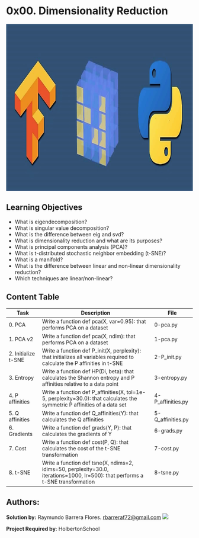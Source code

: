 # 0x00. Dimensionality Reduction #

<img src="https://github.com/RayBar72/holbertonschool-machine_learning/blob/master/image.png" width="1000" height="450">

## Learning Objectives ##

- What is eigendecomposition?
- What is singular value decomposition?
- What is the difference between eig and svd?
- What is dimensionality reduction and what are its purposes?
- What is principal components analysis (PCA)?
- What is t-distributed stochastic neighbor embedding (t-SNE)?
- What is a manifold?
- What is the difference between linear and non-linear dimensionality reduction?
- Which techniques are linear/non-linear?

## Content Table ##

| Task | Description | File |
| ----------- | ----------- | ----------- |
| 0. PCA | Write a function def pca(X, var=0.95): that performs PCA on a dataset | 0-pca.py |
| 1. PCA v2 | Write a function def pca(X, ndim): that performs PCA on a dataset | 1-pca.py |
| 2. Initialize t-SNE | Write a function def P_init(X, perplexity): that initializes all variables required to calculate the P affinities in t-SNE | 2-P_init.py |
| 3. Entropy | Write a function def HP(Di, beta): that calculates the Shannon entropy and P affinities relative to a data point | 3-entropy.py |
| 4. P affinities | Write a function def P_affinities(X, tol=1e-5, perplexity=30.0): that calculates the symmetric P affinities of a data set | 4-P_affinities.py |
| 5. Q affinities | Write a function def Q_affinities(Y): that calculates the Q affinities | 5-Q_affinities.py |
| 6. Gradients | Write a function def grads(Y, P): that calculates the gradients of Y | 6-grads.py |
| 7. Cost | Write a function def cost(P, Q): that calculates the cost of the t-SNE transformation | 7-cost.py |
| 8. t-SNE | Write a function def tsne(X, ndims=2, idims=50, perplexity=30.0, iterations=1000, lr=500): that performs a t-SNE transformation | 8-tsne.py |

## Authors: ##

**Solution by:** Raymundo Barrera Flores. [rbarreraf72@gmail.com](rbarreraf72@gmail.com)
[<img src="https://img.shields.io/badge/linkedin-%230077B5.svg?&style=for-the-badge&logo=linkedin&logoColor=white"/>](https://www.linkedin.com/in/raymundo-barrera-flores-a13022222/)


**Project Required by**: HolbertonSchool
